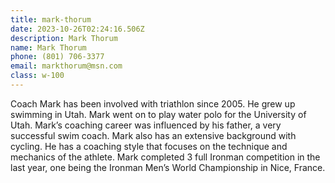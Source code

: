 ```yaml
---
title: mark-thorum
date: 2023-10-26T02:24:16.506Z
description: Mark Thorum
name: Mark Thorum
phone: (801) 706-3377
email: markthorum@msn.com
class: w-100
---
```

Coach Mark has been involved with triathlon since 2005. He grew up swimming in Utah. Mark went on to play water polo for the University of Utah. Mark’s coaching career was influenced by his father, a very successful swim coach. Mark also has an extensive background with cycling. He has a coaching style that focuses on the technique and mechanics of the athlete. Mark completed 3 full Ironman competition in the last year, one being the Ironman Men’s World Championship in Nice, France.